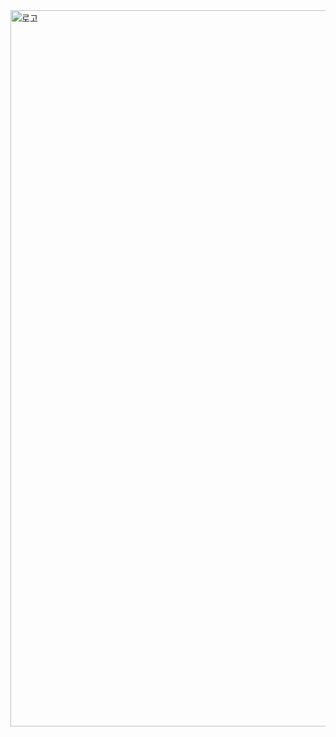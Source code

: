 <img width="1146" alt="로고" src="https://user-images.githubusercontent.com/98750438/217113649-b75be5ca-ee09-4114-b99a-ab24456931b9.png">
